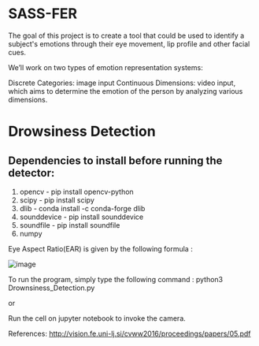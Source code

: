 # SASS-FER

The goal of this project is to create a tool that could be used to identify a subject's emotions through their eye movement, lip profile and other facial cues.

We’ll work on two types of emotion representation systems:

Discrete Categories: image input
Continuous Dimensions: video input, which aims to determine the emotion of the person by analyzing various dimensions. 

# Drowsiness Detection 
## Dependencies to install before running the detector:
1. opencv - pip install opencv-python
2. scipy - pip install scipy
3. dlib - conda install -c conda-forge dlib
4. sounddevice - pip install sounddevice
5. soundfile - pip install soundfile
6. numpy 


Eye Aspect Ratio(EAR) is given by the following formula :

![image](https://user-images.githubusercontent.com/83316095/215727326-5ae04015-7804-4632-9845-73cd9c24a39d.png)

To run the program, simply type the following command :
python3 Drownsiness_Detection.py

or 

Run the cell on jupyter notebook to invoke the camera. 

References: http://vision.fe.uni-lj.si/cvww2016/proceedings/papers/05.pdf


